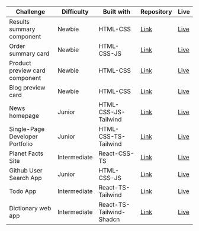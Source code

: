 | Challenge                       | Difficulty   | Built with               | Repository                                                                                | Live                                                                              |
| ------------------------------- | ------------ | ------------------------ | ----------------------------------------------------------------------------------------- | --------------------------------------------------------------------------------- |
| Results summary component       | Newbie       | HTML-CSS                 | [Link](https://github.com/acamposlucas/fem/tree/main/results-summary-component-main)      | [Live](https://glittering-sawine-07b08c.netlify.app/)                             |
| Order summary card              | Newbie       | HTML-CSS-JS              | [Link](https://github.com/acamposlucas/fem/tree/main/order-summary-component-main)        | [Live](https://648b7f88e1bd6715a7686e57--fantastic-strudel-585a94.netlify.app/)   |
| Product preview card component  | Newbie       | HTML-CSS                 | [Link](https://github.com/acamposlucas/fem/tree/main/product-preview-card-component-main) | [Live](https://64ab507b9090837a2dade079--merry-lamington-d930bc.netlify.app/)     |
| Blog preview card  | Newbie       | HTML-CSS                 | [Link](https://github.com/acamposlucas/fem/tree/main/blog-preview-card-main) | [Live](https://6598bce81b14f08252b8daa4--clinquant-kashata-2f616b.netlify.app/)     |
| News homepage                   | Junior       | HTML-CSS-JS-Tailwind     | [Link](https://github.com/acamposlucas/fem/tree/main/news-homepage-main)                  | [Live](https://645ff736fe86340a20d4fda6--deluxe-moxie-3558d7.netlify.app/)        |
| Single-Page Developer Portfolio | Junior       | HTML-CSS-TS-Tailwind     | [Link](https://github.com/acamposlucas/fem/tree/main/single-page-developer-portfolio)     | [Live](https://6488d3ad304b691ace07e7f0--dashing-cuchufli-ee03ac.netlify.app/)    |
| Planet Facts Site               | Intermediate | React-CSS-TS             | [Link](https://github.com/acamposlucas/fem/tree/main/planet-facts-site)                   | [Live](https://64982bb03a58647d3182c3d7--courageous-choux-c4b298.netlify.app/)    |
| Github User Search App          | Junior       | HTML-CSS-JS              | [Link](https://github.com/acamposlucas/fem/tree/main/github-user-search-app)              | [Live](https://64cc0a3b8a3f3809f51934ef--superb-maamoul-5e59b7.netlify.app/)      |
| Todo App                        | Intermediate | React-TS-Tailwind        | [Link](https://github.com/acamposlucas/fem/tree/main/todo-app)                            | [Live](https://64f3a001b2812830517d414b--genuine-taiyaki-7243b2.netlify.app/)     |
| Dictionary web app              | Intermediate | React-TS-Tailwind-Shadcn | [Link](https://github.com/acamposlucas/fem/tree/main/dictionary-web-app)                  | [Live](https://65415e422cf10b60baf0b6be--aquamarine-marigold-8fc31b.netlify.app/) |
